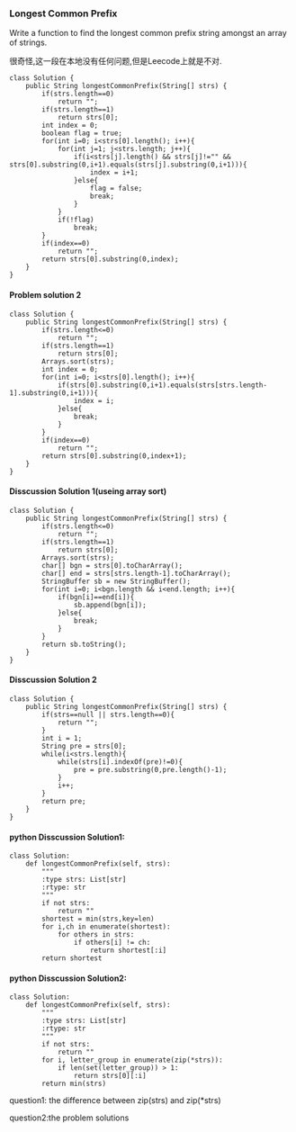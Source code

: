 ### Longest Common Prefix

Write a function to find the longest common prefix string amongst an array of strings.

很奇怪,这一段在本地没有任何问题,但是Leecode上就是不对.
	
	class Solution {
	    public String longestCommonPrefix(String[] strs) {
	        if(strs.length==0)
	            return "";
	        if(strs.length==1)
	            return strs[0];
	        int index = 0;
	        boolean flag = true;
	        for(int i=0; i<strs[0].length(); i++){
	            for(int j=1; j<strs.length; j++){
	                if(i<strs[j].length() && strs[j]!="" && strs[0].substring(0,i+1).equals(strs[j].substring(0,i+1))){
	                    index = i+1;
	                }else{
	                    flag = false;
	                    break;
	                }
	            }
	            if(!flag)
	                break;
	        }
	        if(index==0)
	            return "";
	        return strs[0].substring(0,index);
	    }
	}

#### Problem solution 2

	class Solution {
	    public String longestCommonPrefix(String[] strs) {
	        if(strs.length<=0)
	            return "";
	        if(strs.length==1)
	            return strs[0];
	        Arrays.sort(strs);
	        int index = 0;
	        for(int i=0; i<strs[0].length(); i++){
	            if(strs[0].substring(0,i+1).equals(strs[strs.length-1].substring(0,i+1))){
	                index = i;
	            }else{
	                break;
	            }
	        }
	        if(index==0)
	            return "";
	        return strs[0].substring(0,index+1);
	    }
	}

#### Disscussion Solution 1(useing array sort)

	class Solution {
	    public String longestCommonPrefix(String[] strs) {
	        if(strs.length<=0)
	            return "";
	        if(strs.length==1)
	            return strs[0];
	        Arrays.sort(strs);
	        char[] bgn = strs[0].toCharArray();
	        char[] end = strs[strs.length-1].toCharArray();
	        StringBuffer sb = new StringBuffer();
	        for(int i=0; i<bgn.length && i<end.length; i++){
	            if(bgn[i]==end[i]){
	                sb.append(bgn[i]);
	            }else{
	                break;
	            }
	        }
	        return sb.toString();
	    }
	}


#### Disscussion Solution 2

	class Solution {
	    public String longestCommonPrefix(String[] strs) {
	        if(strs==null || strs.length==0){
	            return "";
	        }
	        int i = 1;
	        String pre = strs[0];
	        while(i<strs.length){
	            while(strs[i].indexOf(pre)!=0){
	                pre = pre.substring(0,pre.length()-1);
	            }
	            i++;
	        }
	        return pre;
	    }
	}

#### python Disscussion Solution1:

	class Solution:
	    def longestCommonPrefix(self, strs):
	        """
	        :type strs: List[str]
	        :rtype: str
	        """
	        if not strs:
	            return ""
	        shortest = min(strs,key=len)
	        for i,ch in enumerate(shortest):
	            for others in strs:
	                if others[i] != ch:
	                    return shortest[:i]
	        return shortest

#### python Disscussion Solution2:

	class Solution:
	    def longestCommonPrefix(self, strs):
	        """
	        :type strs: List[str]
	        :rtype: str
	        """
	        if not strs:
	            return ""
	        for i, letter_group in enumerate(zip(*strs)):
	            if len(set(letter_group)) > 1:
	                return strs[0][:i]
	        return min(strs)

question1: the difference between zip(strs) and zip(*strs)

question2:the problem solutions